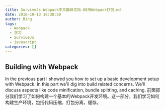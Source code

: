 ```yaml
---
title: SurviveJs-Webpack中文翻译文档-08用Webpack打包.md
date: 2016-10-13 16:38:50
author: Bing
tags:
  - Webpack
  - 学习
  - SurviveJs
  - javascript
categories: []
---
```

## Building with Webpack

In the previous part I showed you how to set up a basic development setup with Webpack. In this part we'll dig into build related concerns. We'll discuss aspects like code minification, bundle splitting, and caching.
前面部分我们学习了如何构建一个基本的Webpack开发环境。这一部分，我们学习如何构建生产环境，包括代码压缩，打包分离，缓存。


